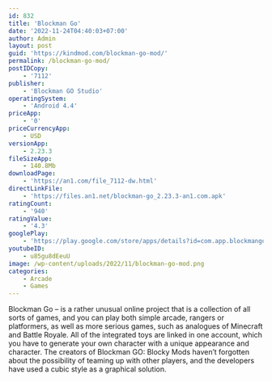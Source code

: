 ```yaml
---
id: 832
title: 'Blockman Go'
date: '2022-11-24T04:40:03+07:00'
author: Admin
layout: post
guid: 'https://kindmod.com/blockman-go-mod/'
permalink: /blockman-go-mod/
postIDCopy:
    - '7112'
publisher:
    - 'Blockman GO Studio'
operatingSystem:
    - 'Android 4.4'
priceApp:
    - '0'
priceCurrencyApp:
    - USD
versionApp:
    - 2.23.3
fileSizeApp:
    - 140.8Mb
downloadPage:
    - 'https://an1.com/file_7112-dw.html'
directLinkFile:
    - 'https://files.an1.net/blockman-go_2.23.3-an1.com.apk'
ratingCount:
    - '940'
ratingValue:
    - '4.3'
googlePlay:
    - 'https://play.google.com/store/apps/details?id=com.app.blockmango'
youtubeID:
    - u85gu8dEeuU
image: /wp-content/uploads/2022/11/blockman-go-mod.png
categories:
    - Arcade
    - Games
---
```


Blockman Go – is a rather unusual online project that is a collection of all sorts of games, and you can play both simple arcade, rangers or platformers, as well as more serious games, such as analogues of Minecraft and Battle Royale. All of the integrated toys are linked in one account, which you have to generate your own character with a unique appearance and character. The creators of Blockman GO: Blocky Mods haven’t forgotten about the possibility of teaming up with other players, and the developers have used a cubic style as a graphical solution.